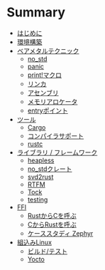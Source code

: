 # Summary

- [はじめに](./01-introduction/introduction.md)
- [環境構築](./02-setup/setup.md)
- [ベアメタルテクニック](./03-bare-metal/bare-metal.md)
  - [no_std](./03-bare-metal/no_std.md)
  - [panic](./03-bare-metal/panic.md)
  - [print!マクロ](./03-bare-metal/print.md)
  - [リンカ](./03-bare-metal/linker.md)
  - [アセンブリ](./03-bare-metal/assembly.md)
  - [メモリアロケータ](./03-bare-metal/allocator.md)
  - [entryポイント](./03-bare-metal/entry.md)
- [ツール](./04-tools/tools.md)
  - [Cargo](./04-tools/cargo.md)
  - [コンパイラサポート](./04-tools/compiler.md)
  - [rustc](./04-tools/rustc.md)
- [ライブラリ / フレームワーク](./05-library/library.md)
  - [heapless](./05-library/heapless.md)
  - [no_stdクレート](./05-library/no_std_crates.md)
  - [svd2rust](./05-library/svd2rust.md)
  - [RTFM](./05-library/rtfm.md)
  - [Tock](./05-library/tock.md)
  - [testing](./05-library/testing.md)
- [FFI](./06-ffi/ffi.md)
  - [RustからCを呼ぶ](./06-ffi/c-with-rust.md)
  - [CからRustを呼ぶ](./06-ffi/rust-with-c.md)
  - [ケーススタディ Zephyr](./06-ffi/zephyr-bindings.md)
- [組込みLinux](./07-linux/embedded-linux.md)
  - [ビルド/テスト](./07-linux/basic.md)
  - [Yocto](./07-linux/yocto.md)
<!--
- [プログラミングテクニック](./06-programming-techniques)
  - [型状態プログラミング]
  - [ゼロコスト抽象化]
  - [シングルトン]
  - [アトリビュート]
  - [unsafe]
- [ドキュメント]
  - [参考文献]
  - [mdbook]
 -->